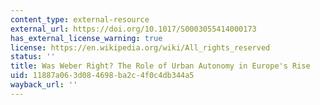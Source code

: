 ```yaml
---
content_type: external-resource
external_url: https://doi.org/10.1017/S0003055414000173
has_external_license_warning: true
license: https://en.wikipedia.org/wiki/All_rights_reserved
status: ''
title: Was Weber Right? The Role of Urban Autonomy in Europe's Rise
uid: 11887a06-3d08-4698-ba2c-4f0c4db344a5
wayback_url: ''
---
```

